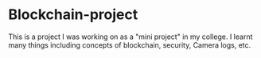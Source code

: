 # Blockchain-project
This is a project I was working on as a "mini project" in my college. I learnt many things including concepts of blockchain, security, Camera logs, etc. 
